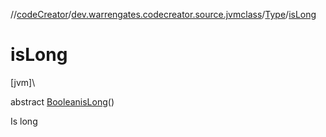 //[codeCreator](../../../index.md)/[dev.warrengates.codecreator.source.jvmclass](../index.md)/[Type](index.md)/[isLong](is-long.md)

# isLong

[jvm]\

abstract [Boolean](https://docs.oracle.com/javase/8/docs/api/java/lang/Boolean.html)[isLong](is-long.md)()

Is long
